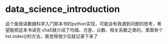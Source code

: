 # data_science_introduction
这个是我读数据科学入门那本书的python实现，可能会有我遇到问题的思考，希望能把这本书读完
cha5就介绍了均值、方差、众数、相关系数之类的，里面有个list.index()的方法，我觉得很少见就记录下来了
